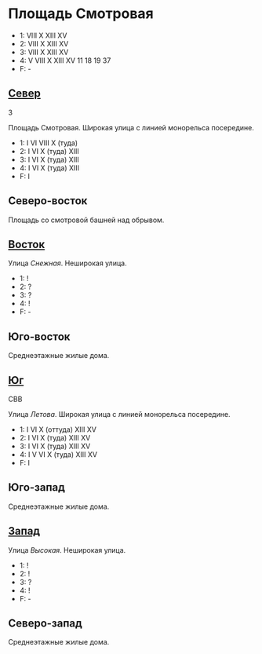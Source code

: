 # Площадь Смотровая

* 1:    VIII    X   XIII    XV
* 2:    VIII    X   XIII    XV
* 3:    VIII    X   XIII    XV
* 4:    V   VIII    X   XIII    XV
        11  18  19  37
* F:    -

## [Север](./590045.md)

З

Площадь Смотровая.
Широкая улица с линией монорельса посередине.

* 1:    I   VI  VIII    X (туда)
* 2:    I   VI  X (туда)    XIII
* 3:    I   VI  X (туда)    XIII
* 4:    I   VI  X (туда)    XIII
* F:    I

## Северо-восток

Площадь со смотровой башней над обрывом.

## [Восток](./595050.md)

Улица *Снежная*.
Неширокая улица.

* 1:    !
* 2:    ?
* 3:    ?
* 4:    !
* F:    -

## Юго-восток

Среднеэтажные жилые дома.

## [Юг](./590055.md)

СВВ

Улица *Летова*.
Широкая улица с линией монорельса посередине.

* 1:    I   VI  X (оттуда)  XIII    XV
* 2:    I   VI  X (туда)    XIII    XV
* 3:    I   VI  X (туда)    XIII    XV
* 4:    I   V   VI  X (туда)    XIII    XV
* F:    I

## Юго-запад

Среднеэтажные жилые дома.

## [Запад](./585050.md)

Улица *Высокая*.
Неширокая улица.

* 1:    !
* 2:    !
* 3:    ?
* 4:    !
* F:    -

## Северо-запад

Среднеэтажные жилые дома.
